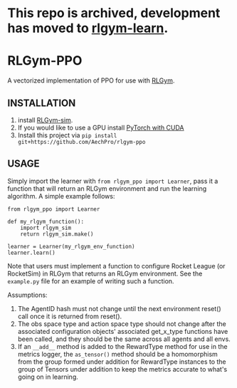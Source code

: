 # This repo is archived, development has moved to [rlgym-learn](https://github.com/JPK314/rlgym-learn).

# RLGym-PPO
A vectorized implementation of PPO for use with [RLGym](rlgym.org).

## INSTALLATION
1. install [RLGym-sim](https://github.com/AechPro/rocket-league-gym-sim). 
2. If you would like to use a GPU install [PyTorch with CUDA](https://pytorch.org/get-started/locally/)
3. Install this project via `pip install git+https://github.com/AechPro/rlgym-ppo`

## USAGE
Simply import the learner with `from rlgym_ppo import Learner`, pass it a function that will return an RLGym environment
and run the learning algorithm. A simple example follows:
```
from rlgym_ppo import Learner

def my_rlgym_function():
    import rlgym_sim
    return rlgym_sim.make()

learner = Learner(my_rlgym_env_function)
learner.learn()
```
Note that users must implement a function to configure Rocket League (or RocketSim) in RLGym that returns an 
RLGym environment. See the `example.py` file for an example of writing such a function.


Assumptions:
1. The AgentID hash must not change until the next environment reset() call once it is returned from reset().
2. The obs space type and action space type should not change after the associated configuration objects' associated get_x_type functions have been called, and they should be the same across all agents and all envs.
3. If an `__add__` method is added to the RewardType method for use in the metrics logger, the `as_tensor()` method should be a homomorphism from the group formed under addition for RewardType instances to the group of Tensors under addition to keep the metrics accurate to what's going on in learning.

